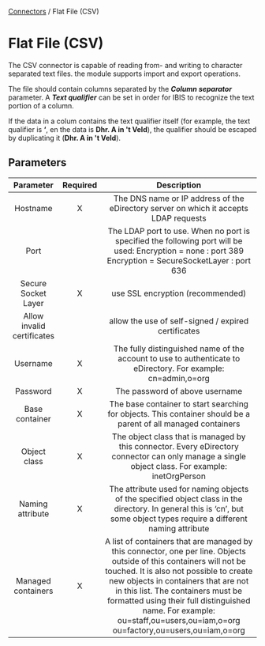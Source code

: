 <a href="javascript:void(0)" class="help-trigger"
data-helpkey="SysPage_Connector">Connectors</a> / Flat File (CSV)

# Flat File (CSV)

The CSV connector is capable of reading from- and writing to character
separated text files. the module supports import and export operations.

The file should contain columns separated by the ***Column separator***
parameter. A ***Text qualifier*** can be set in order for IBIS to
recognize the text portion of a column.

If the data in a colum contains the text qualifier itself (for example,
the text qualifier is **‘**, en the data is **Dhr. A in 't Veld**), the
qualifier should be escaped by duplicating it (**Dhr. A in 't Veld**).

## Parameters

|          Parameter         | Required |                                                                                                                                                                                    Description                                                                                                                                                                                   |
|:--------------------------:|:--------:|:--------------------------------------------------------------------------------------------------------------------------------------------------------------------------------------------------------------------------------------------------------------------------------------------------------------------------------------------------------------------------------:|
|          Hostname          |     X    |                                                                                                                                               The DNS name or IP address of the eDirectory server on which it accepts LDAP requests                                                                                                                                              |
|            Port            |          |                                                                                          The LDAP port to use. When no port is specified the following port will be used:   Encryption = none                              : port 389   Encryption = SecureSocketLayer        : port 636                                                                                         |
|     Secure Socket Layer    |     X    |                                                                                                                                                                         use SSL encryption (recommended)                                                                                                                                                                         |
| Allow invalid certificates |          |                                                                                                                                                                allow the use of self-signed / expired certificates                                                                                                                                                               |
|          Username          |     X    |                                                                                                                                  The fully distinguished name of the account to use to authenticate to eDirectory.   For example: cn=admin,o=org                                                                                                                                 |
|          Password          |     X    |                                                                                                                                                                          The password of above username                                                                                                                                                                          |
|       Base container       |     X    |                                                                                                                                  The base container to start searching for objects. This container should be a parent of all managed containers                                                                                                                                  |
|        Object class        |     X    |                                                                                                               The object class that is managed by this connector.   Every eDirectory connector can only manage a single object class.   For example: inetOrgPerson                                                                                                               |
|      Naming attribute      |     X    |                                                                                                     The attribute used for naming objects of the specified object class in the directory. In general this is ‘cn’, but some object types require a different naming attribute                                                                                                    |
|     Managed containers     |     X    | A list of containers that are managed by this connector, one per line. Objects outside of this containers will not be touched. It is also not possible to create new objects in containers that are not in this list.   The containers must be formatted using their full distinguished name.   For example:   ou=staff,ou=users,ou=iam,o=org   ou=factory,ou=users,ou=iam,o=org |
